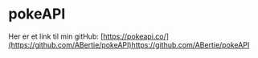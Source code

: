 # pokeAPI

Her er et link til min gitHub: 
[https://pokeapi.co/](https://github.com/ABertie/pokeAPI)https://github.com/ABertie/pokeAPI
